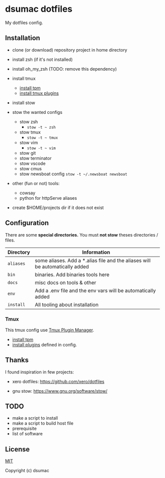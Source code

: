 # dsumac dotfiles

My dotfiles config.

## Installation

- clone (or download) repository project in home directory
- install zsh (if it's not installed)
- install oh_my_zsh (TODO: remove this dependency)
- install tmux
  - [install tpm](https://github.com/tmux-plugins/tpm#installation)
  - [install tmux plugins](https://github.com/tmux-plugins/tpm#installing-plugins)
- install stow
- stow the wanted configs
  - stow zsh
    - `stow -t ~ zsh`
  - stow tmux
    - `stow -t ~ tmux`
  - stow vim
    - `stow -t ~ vim`
  - stow git
  - stow terminator
  - stow vscode
  - stow cmus
  - stow newsboat config
    `stow -t ~/.newsboat newsboat`
- other (fun or not) tools:

  - cowsay
  - python for httpServe aliases

- create $HOME/projects dir if it does not exist

## Configuration

There are some **special directories.**
You must **not stow** theses directories / files.

| Directory | Information                                                                   |
| --------- | ----------------------------------------------------------------------------- |
| `aliases` | some aliases. Add a \*.alias file and the aliases will be automatically added |
| `bin`     | binaries. Add binaries tools here                                             |
| `docs`    | misc docs on tools & other                                                    |
| `env`     | Add a .env file and the env vars will be automatically added                  |
| `install` | All tooling about installation                                                |

### Tmux

This tmux config use [Tmux Plugin Manager](https://github.com/tmux-plugins/tpm).

- [install tpm](https://github.com/tmux-plugins/tpm#installation)
- [install plugins](https://github.com/tmux-plugins/tpm#installing-plugins) defined in config.

## Thanks

I found inspiration in few projects:

- xero dotfiles:
  https://github.com/xero/dotfiles

- gnu stow:
  https://www.gnu.org/software/stow/

## TODO

- make a script to install
- make a script to build host file
- prerequisite
- list of software

## License

[MIT](http://opensource.org/licenses/MIT)

Copyright (c) dsumac
